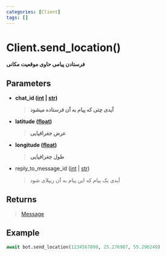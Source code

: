 ```yaml
---
categories: [Client]
tags: []
---
```


<h1>Client.<strong>send_location()</strong></h1>

<p align="left" dir="rtl"><strong>فرستادن پیامی حاوی موقعیت مکانی</strong></p>

<h2>Parameters</h2>

<ul>
<li><strong>chat_id (<a href="https://docs.python.org/3/library/functions.html#int">int</a> | <a href="https://docs.python.org/3/library/stdtypes.html#str">str</a>)</strong><blockquote dir="rtl">
<p><strong>آیدی چتی که پیام به آن فرستاده میشود</strong></p>
</blockquote>
</li>
</ul>
<ul>
<li>
<p><strong>latitude (<a href="https://docs.python.org/3/library/functions.html#float">float</a>)</strong></p>
<blockquote dir="rtl">
<p><strong>عرض جغرافیایی</strong></p>
</blockquote>
</li>
<li>
<p><strong>longitude (<a href="https://docs.python.org/3/library/functions.html#float">float</a>)</strong></p>
<blockquote>
<p><strong>طول جغرافیایی</strong></p>
</blockquote>
</li>
</ul>
<ul>
<li>reply_to_message_id (<a href="https://docs.python.org/3/library/functions.html#int">int</a> | <a href="https://docs.python.org/3/library/stdtypes.html#str">str</a>)<blockquote dir="rtl">
<p>آیدی یک پیام که این پیام به آن ریپلای شود</p>
</blockquote>
</li>
</ul>

<h2>Returns</h2>

<blockquote>
<p><a href="./2024-02-12-message">Message</a></p>
</blockquote>

<h2>Example</h2>

```python
await bot.send_location(1234567890, 25.276987, 55.296249)
```